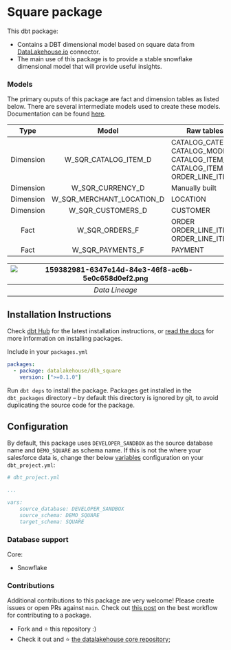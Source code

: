 # Square package

This dbt package:

*   Contains a DBT dimensional model based on square data from [DataLakehouse.io](https://www.datalakehouse.io/) connector.
*   The main use of this package is to provide a stable snowflake dimensional model that will provide useful insights.
    

### Models

The primary ouputs of this package are fact and dimension tables as listed below. There are several intermediate models used to create these models. Documentation can be found [here](https://datalakehouse.github.io/dlh-square-analytics-dbt/#!/overview).

|        Type       |        Model       |        Raw tables involved       |
|:----------------:|:----------------:|----------------|
|Dimension| W_SQR_CATALOG_ITEM_D       | CATALOG_CATEGORY<br>CATALOG_MODIFIER<br>CATALOG_ITEM_VARIATION<br>CATALOG_ITEM<br>ORDER_LINE_ITEM<br>|
|Dimension| W_SQR_CURRENCY_D         | Manually built |
|Dimension| W_SQR_MERCHANT_LOCATION_D       | LOCATION |
|Dimension| W_SQR_CUSTOMERS_D      | CUSTOMER|
|Fact| W_SQR_ORDERS_F | ORDER<br>ORDER_LINE_ITEM<br>ORDER_LINE_ITEM_MODIFIER|
|Fact| W_SQR_PAYMENTS_F          | PAYMENT|

| ![159382981-6347e14d-84e3-46f8-ac6b-5e0c658d0ef2.png](https://user-images.githubusercontent.com/29486566/159382981-6347e14d-84e3-46f8-ac6b-5e0c658d0ef2.png) | 
|:--:| 
| *Data Lineage* |

Installation Instructions
-------------------------

Check [dbt Hub](https://hub.getdbt.com/datalakehouse/dlh_square/latest/) for the latest installation instructions, or [read the docs](https://docs.getdbt.com/docs/package-management) for more information on installing packages.

Include in your `packages.yml`


```yaml
packages:
  - package: datalakehouse/dlh_square
    version: [">=0.1.0"]
```

Run `dbt deps` to install the package. Packages get installed in the `dbt_packages` directory – by default this directory is ignored by git, to avoid duplicating the source code for the package.


Configuration
-------------

By default, this package uses `DEVELOPER_SANDBOX` as the source database name and `DEMO_SQUARE` as schema name. If this is not the where your salesforce data is, change ther below [variables](https://docs.getdbt.com/docs/using-variables) configuration on your `dbt_project.yml`:

```yaml
# dbt_project.yml

...

vars:    
    source_database: DEVELOPER_SANDBOX
    source_schema: DEMO_SQUARE
    target_schema: SQUARE
```

### Database support

Core:

*   Snowflake
    

### Contributions

Additional contributions to this package are very welcome! Please create issues or open PRs against `main`. Check out [this post](https://discourse.getdbt.com/t/contributing-to-a-dbt-package/657) on the best workflow for contributing to a package.


*   Fork and :star: this repository :)
*   Check it out and :star: [the datalakehouse core repository](https://github.com/datalakehouse/datalakehouse-core);
